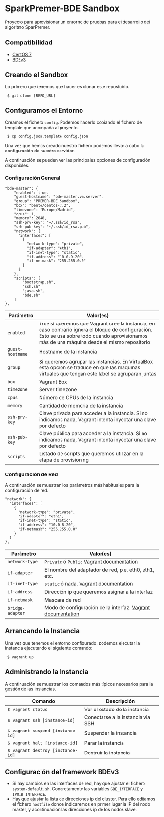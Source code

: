 # SparkPremer-BDE Sandbox

Proyecto para aprovisionar un entorno de pruebas para el desarrollo del algoritmo SparPremer.

## Compatibilidad

 * [CentOS 7](https://www.centos.org/)
 * [BDEv3](http://bdev.des.udc.es/)

## Creando el Sandbox

Lo primero que tenemos que hacer es clonar este repositório.

```
 $ git clone [REPO_URL]
```

## Configuramos el Entorno

Creamos el fichero ```config```. Podemos hacerlo copiando el fichero de template que acompaña al proyecto.

```
 $ cp config.json.template config.json
```

Una vez que hemos creado nuestro fichero podemos llevar a cabo la configuración de nuestro servidor.

A continuación se pueden ver las principales opciones de configuración disponibles.

### Configuración General

```
"bde-master": {
    "enabled": true,
    "guest-hostname": "bde-master.vm.server",
    "group": "PREMER-BDE Sandbox",
    "box": "bento/centos-7.2",
    "timezone": "Europe/Madrid",
    "cpus": 1,
    "memory": 2048,
    "ssh-prv-key": "~/.ssh/id_rsa",
    "ssh-pub-key": "~/.ssh/id_rsa.pub",
    "network": {
      "interfaces": [
        {
          "network-type": "private",
          "if-adapter": "eth1",
          "if-inet-type": "static",
          "if-address": "10.0.9.20",
          "if-netmask": "255.255.0.0"
        }
      ]
    },
    "scripts": [
        "bootstrap.sh",
        "ssh.sh",
        "java.sh",
        "bde.sh"
    ]
},
```

| Parámetro             |  Valor(es)                                                        |
| --------------------- | ----------------------------------------------------------------- |
| `enabled`             | `true` si queremos que Vagrant cree la instancia, en caso contrario ignora el bloque de configuración. Esto se usa sobre todo cuando aprovisionamos más de una máquina desde el mismo repositorio         |
| `guest-hostname`      | Hostname de la instancia                                          |
| `group`               | Si queremos agrupar las instancias. En VirtualBox esta opción se traduce en que las máquinas virtuales que tengan este label se agruparan juntas |
| `box`                 | Vagrant Box                                                       |
| `timezone`            | Server timezone                                                   |
| `cpus`                | Número de CPUs de la instancia                                    |
| `memory`              | Cantidad de memoria de la instancia                              |
| `ssh-prv-key`         | Clave privada para acceder a la instancia. Si no indicamos nada, Vagrant intenta inyectar una clave por defecto                         |
| `ssh-pub-key`         | Clave pública para acceder a la instancia. Si no indicamos nada, Vagrant intenta inyectar una clave por defecto                         |
| `scripts`             | Listado de scripts que queremos utilizar en la etapa de provisioning  |

### Configuración de Red

A continuación se muestran los parámetros más habituales para la configuración de red.

```
"network": {
  "interfaces": [
    {
      "network-type": "private",
      "if-adapter": "eth1",
      "if-inet-type": "static",
      "if-address": "10.0.8.20",
      "if-netmask": "255.255.0.0"
    }
  ]
},
```

| Parámetro             |  Valor(es)                                                        |
| --------------------- | ----------------------------------------------------------------- |
| `network-type`        | `Private` ó `Public` [Vagrant documentation](https://www.vagrantup.com/docs/getting-started/networking.html) |
| `if-adapter`          | El nombre del adaptador de red, p.e. eth0, eth1, etc.    |
| `if-inet-type`        | `static` ó nada. [Vagrant documentation](https://www.vagrantup.com/docs/getting-started/networking.html) |
| `if-address`          | Dirección ip que queremos asignar a la interfaz                   |
| `if-netmask`          | Mascara de red                                                    |
| `bridge-adapter`      | Modo de configuración de la interfaz. [Vagrant documentation](https://www.vagrantup.com/docs/networking/public_network.html)    |

## Arrancando la Instancia

Una vez que tenemos el entorno configurado, podemos ejecutar la instancia ejecutando el siguiente comando:

```
 $ vagrant up
```

## Administrando la Instancia

A continuación se muestran los comandos más típicos necesarios para la gestión de las instancias.

| Comando                              |  Descripción                                      |
| ------------------------------------ | ------------------------------------------------- |
| `$ vagrant status`                   | Ver el estado de la instancia                     |
| `$ vagrant ssh [instance-id]`        | Conectarse a la instancia via SSH                 |
| `$ vagrant suspend [instance-id]`    | Suspender la instancia                            |
| `$ vagrant halt [instance-id]`       | Parar la instancia                                |
| `$ vagrant destroy [instance-id]`    | Destruir la instancia                             |

## Configuración del framework BDEv3

 * Si hay cambios en las interfaces de red, hay que ajustar el fichero ```system-default.sh```. Concretamente las variables ```GBE_INTERFACE``` y ```IPOIB_INTERFACE```.
 * Hay que ajustar la lista de direcciones ip del cluster. Para ello editamos el fichero ```hostfile``` donde indicaremos en primer lugar la IP del nodo master, y acontinuación las direcciones ip de los nodos slave.
